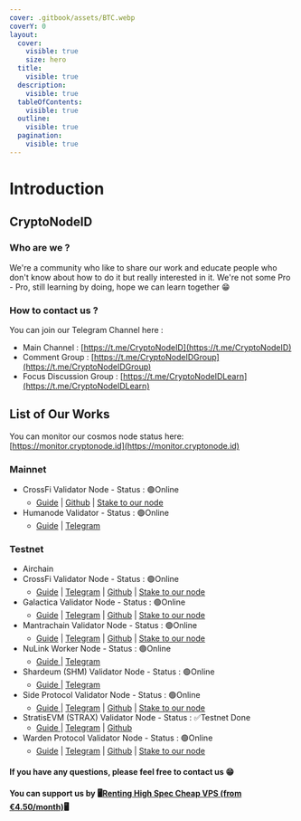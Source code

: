 ```yaml
---
cover: .gitbook/assets/BTC.webp
coverY: 0
layout:
  cover:
    visible: true
    size: hero
  title:
    visible: true
  description:
    visible: true
  tableOfContents:
    visible: true
  outline:
    visible: true
  pagination:
    visible: true
---
```


# Introduction

## CryptoNodeID

### Who are we ?

We're a community who like to share our work and educate people who don't know about how to do it but really interested in it. We're not some Pro - Pro, still learning by doing, hope we can learn together 😁

### How to contact us ?

You can join our Telegram Channel here :

* Main Channel : [https://t.me/CryptoNodeID](https://t.me/CryptoNodeID)
* Comment Group : [https://t.me/CryptoNodeIDGroup](https://t.me/CryptoNodeIDGroup)
* Focus Discussion Group : [https://t.me/CryptoNodeIDLearn](https://t.me/CryptoNodeIDLearn)

## List of Our Works

You can monitor our cosmos node status here: [https://monitor.cryptonode.id](https://monitor.cryptonode.id)

### Mainnet

* <img src=".gitbook/assets/CrossFi Logo.png" alt="" data-size="line">CrossFi Validator Node - Status : 🟢Online
  * [Guide](mainnet/crossfi/) | [Github](https://github.com/CryptoNodeID/crossfi) | [Stake to our node](https://explorer.cryptonode.id/crossfi/staking/mxvaloper1r4c4ggz5t643kqgnjt9jww42lzfy03ktusuduc)
* <img src=".gitbook/assets/humanode.png" alt="" data-size="line">Humanode Validator - Status : 🟢Online
  * [Guide](mainnet/humanode/) | [Telegram](https://t.me/CryptoNodeID/77)

### Testnet

* Airchain
* <img src=".gitbook/assets/CrossFi Logo (1).png" alt="" data-size="line">CrossFi Validator Node - Status : 🟢Online
  * [Guide](testnet/crossfi/) | [Telegram](https://t.me/CryptoNodeID/44) | [Github](https://github.com/CryptoNodeID/crossfi) | [Stake to our node](https://testnet.cryptonode.id/crossfi/staking/mxvaloper17rcy08cjnwsagglylmclfx85j8ss9lepvd4jdu)
* <img src=".gitbook/assets/galactica.png" alt="" data-size="line">Galactica Validator Node - Status : 🟢Online
  * [Guide](testnet/galactica/) | [Telegram](https://t.me/CryptoNodeID/144) | [Github](https://github.com/CryptoNodeID/galactica) | [Stake to our node](https://testnet.cryptonode.id/galactica/staking/galavaloper1dtnwm55x8mhjjxghcnrz45082dw98q87zufd4t)
* <img src=".gitbook/assets/mantra (2).png" alt="" data-size="line">Mantrachain Validator Node - Status : 🟢Online
  * [Guide](testnet/mantrachain/) | [Telegram](https://t.me/CryptoNodeID/121) | [Github](https://github.com/CryptoNodeID/mantrachain) | [Stake to our node](https://testnet.cryptonode.id/mantrachain/staking/mantravaloper1r4u3pr2c4vcjwehvw6u56t98zducjsy7qzy0z7)
* <img src=".gitbook/assets/image (2) (1).png" alt="" data-size="line">NuLink Worker Node - Status : 🟢Online
  * [Guide ](testnet/nulink.md)| [Telegram](https://t.me/CryptoNodeID/21)
* <img src=".gitbook/assets/shardeum.png" alt="" data-size="line">Shardeum (SHM) Validator Node - Status : 🟢Online
  * [Guide ](testnet/shardeum.md)| [Telegram](https://t.me/CryptoNodeID/9)
* <img src=".gitbook/assets/sideprotocol.png" alt="" data-size="line">Side Protocol Validator Node - Status : 🟢Online
  * [Guide ](testnet/side-protocol/)| [Telegram](https://t.me/CryptoNodeID/24) | [Github](https://github.com/CryptoNodeID/side) | [Stake to our node](https://testnet.cryptonode.id/side/staking/bcvaloper1v78p2r3swe46ygjey2dt57pmpsgl2nl25kzrv5)
* <img src=".gitbook/assets/image (1) (1).png" alt="" data-size="line">StratisEVM (STRAX) Validator Node - Status : ✅Testnet Done
  * [Guide ](testnet/stratis-evm.md)| [Telegram](https://t.me/CryptoNodeID/8) | [Github](https://github.com/CryptoNodeID/stratisEVM)
* <img src=".gitbook/assets/warden.png" alt="" data-size="line">Warden Protocol Validator Node - Status : 🟢Online
  * [Guide](testnet/warden-protocol/) | [Telegram](https://t.me/CryptoNodeID/126) | [Github](https://github.com/CryptoNodeID/warden) | [Stake to our node](https://testnet.cryptonode.id/warden/staking/wardenvaloper1snltatg5pwrukrlpxy4zwerqds7za8txgl6jeq)

#### If you have any questions, please feel free to contact us 😁

#### You can support us by 🖥️[Renting High Spec Cheap VPS (from €4.50/month)](https://www.jdoqocy.com/4q65iqzwqyDFEFFELFINDFHIMIHNM?sid=telegram)🖥️
